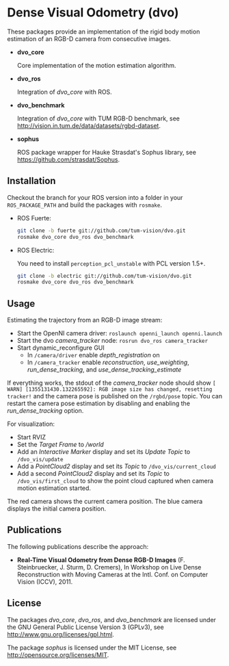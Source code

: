 # Dense Visual Odometry (dvo)

These packages provide an implementation of the rigid body motion estimation of an RGB-D camera from consecutive images.

 *  **dvo_core**
    
    Core implementation of the motion estimation algorithm. 
    
 *  **dvo_ros**
    
    Integration of *dvo_core* with ROS.
    
 *  **dvo_benchmark**
    
    Integration of *dvo_core* with TUM RGB-D benchmark, see http://vision.in.tum.de/data/datasets/rgbd-dataset.
    
 *  **sophus**
    
    ROS package wrapper for Hauke Strasdat's Sophus library, see https://github.com/strasdat/Sophus.
    

## Installation

Checkout the branch for your ROS version into a folder in your `ROS_PACKAGE_PATH` and build the packages with `rosmake`.

 *  ROS Fuerte:
    
    ```bash
    git clone -b fuerte git://github.com/tum-vision/dvo.git
    rosmake dvo_core dvo_ros dvo_benchmark
    ```

 *  ROS Electric:
    
    You need to install `perception_pcl_unstable` with PCL version 1.5+.
    
    ```bash
    git clone -b electric git://github.com/tum-vision/dvo.git
    rosmake dvo_core dvo_ros dvo_benchmark
    ```

## Usage

Estimating the trajectory from an RGB-D image stream:

 *  Start the OpenNI camera driver: `roslaunch openni_launch openni.launch`
 *  Start the dvo *camera_tracker* node: `rosrun dvo_ros camera_tracker`
 *  Start dynamic_reconfigure GUI
    *   In `/camera/driver` enable *depth_registration* on
    *   In `/camera_tracker` enable *reconstruction*, *use_weighting*, *run_dense_tracking*, and *use_dense_tracking_estimate*

If everything works, the stdout of the *camera_tracker* node should show `[ WARN] [1355131430.132265592]: RGB image size has changed, resetting tracker!` and the camera pose is published on the `/rgbd/pose` topic. You can restart the camera pose estimation by disabling and enabling the *run_dense_tracking* option.

For visualization:

 *  Start RVIZ
 *  Set the *Target Frame* to */world*
 *  Add an *Interactive Marker* display and set its *Update Topic* to `/dvo_vis/update`
 *  Add a *PointCloud2* display and set its *Topic* to `/dvo_vis/current_cloud`
 *  Add a second *PointCloud2* display and set its *Topic* to `/dvo_vis/first_cloud` to show the point cloud captured when camera motion estimation started.

The red camera shows the current camera position. The blue camera displays the initial camera position.

## Publications

The following publications describe the approach:

 *   **Real-Time Visual Odometry from Dense RGB-D Images** (F. Steinbruecker, J. Sturm, D. Cremers), In Workshop on Live Dense Reconstruction with Moving Cameras at the Intl. Conf. on Computer Vision (ICCV), 2011.

## License

The packages *dvo_core*, *dvo_ros*, and *dvo_benchmark* are licensed under the GNU General Public License Version 3 (GPLv3), see http://www.gnu.org/licenses/gpl.html.

The package *sophus* is licensed under the MIT License, see http://opensource.org/licenses/MIT.
